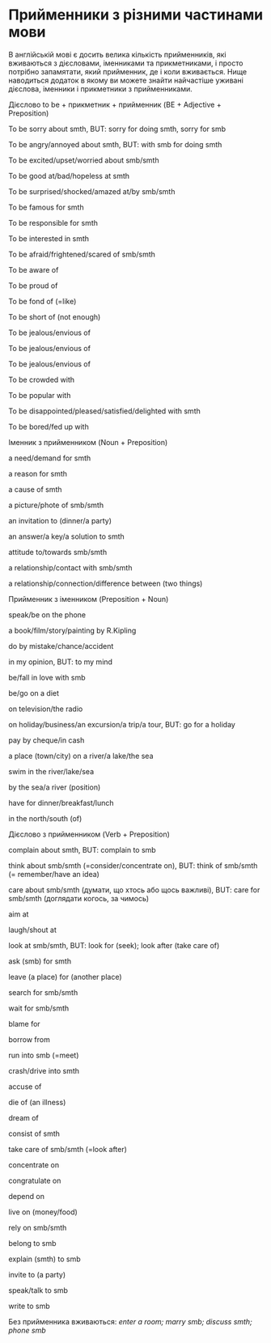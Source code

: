 # Прийменники з рiзними частинами мови

<p>В англійській мові є досить велика кількість прийменників, які вживаються з дієсловами, іменниками та прикметниками, і просто потрібно запамятати, який прийменник, де і коли вживається. Нище наводиться додаток в якому ви можете знайти найчастіше уживані дієслова, іменники і прикметники з прийменниками.</p>

<p><span class="p1">Дієслово to be + прикметник + прийменник (BE + Adjective + Preposition)</span></p>

<p>To be sorry about smth, BUT: sorry for doing smth, sorry for smb</p>
<p>To be angry/annoyed about smth, BUT: with smb for doing smth</p>
<p>To be excited/upset/worried about smb/smth</p>
<p>To be good at/bad/hopeless at smth</p>
<p>To be surprised/shocked/amazed at/by smb/smth</p>
<p>To be famous for smth</p>
<p>To be responsible for smth</p>
<p>To be interested in smth</p>
<p>To be afraid/frightened/scared of smb/smth</p>
<p>To be aware of</p>
<p>To be proud of</p>
<p>To be fond of (=like)</p>
<p>To be short of (not enough)</p>
<p>To be jealous/envious of</p>
<p>To be jealous/envious of</p>
<p>To be jealous/envious of</p>
<p>To be crowded with</p>
<p>To be popular with</p>
<p>To be disappointed/pleased/satisfied/delighted with smth</p>
<p>To be bored/fed up with</p>

<p><span class="p1">Іменник з прийменником (Noun + Preposition)</span></p>

<p>a need/demand for smth</p>
<p>a reason for smth</p>
<p>a cause of smth</p>
<p>a picture/phote of smb/smth</p>
<p>an invitation to (dinner/a party)</p>
<p>an answer/a key/a solution to smth</p>
<p>attitude to/towards smb/smth</p>
<p>a relationship/contact with smb/smth</p>
<p>a relationship/connection/difference between (two things)</p>

<p><span class="p1">Прийменник з іменником (Preposition + Noun)</span></p>

<p>speak/be on the phone</p>
<p>a book/film/story/painting by R.Kipling</p>
<p>do by mistake/chance/accident</p>
<p>in my opinion, BUT: to my mind</p>
<p>be/fall in love with smb</p>
<p>be/go on a diet</p>
<p>on television/the radio</p>
<p>on holiday/business/an excursion/a trip/a tour, BUT: go for a holiday</p>
<p>pay by cheque/in cash</p>
<p>a place (town/city) on a river/a lake/the sea</p>
<p>swim in the river/lake/sea</p>
<p>by the sea/a river (position)</p>
<p>have for dinner/breakfast/lunch</p>
<p>in the north/south (of)</p>

<p><span class="p1">Дієслово з прийменником (Verb + Preposition)</span></p>

<p>complain about smth, BUT: complain to smb</p>
<p>think about smb/smth (=consider/concentrate on), BUT: think of smb/smth (= remember/have an idea)</p>
<p>care about smb/smth (думати, що хтось або щось важливі), BUT: care for smb/smth (доглядати когось, за чимось)</p>
<p>aim at</p>
<p>laugh/shout at</p>
<p>look at smb/smth, BUT: look for (seek); look after (take care of)</p>
<p>ask (smb) for smth</p>
<p>leave (a place) for (another place)</p>
<p>search for smb/smth</p>
<p>wait for smb/smth</p>
<p>blame for</p>
<p>borrow from</p>
<p>run into smb (=meet)</p>
<p>crash/drive into smth</p>
<p>accuse of</p>
<p>die of (an illness)</p>
<p>dream of</p>
<p>consist of smth</p>
<p>take care of smb/smth (=look after)</p>
<p>concentrate on</p>
<p>congratulate on</p>
<p>depend on</p>
<p>live on (money/food)</p>
<p>rely on smb/smth</p>
<p>belong to smb</p>
<p>explain (smth) to smb</p>
<p>invite to (a party)</p>
<p>speak/talk to smb</p>
<p>write to smb</p>

<p>Без прийменника вживаються: <i>enter a room; marry smb; discuss smth; phone smb</i></p>
